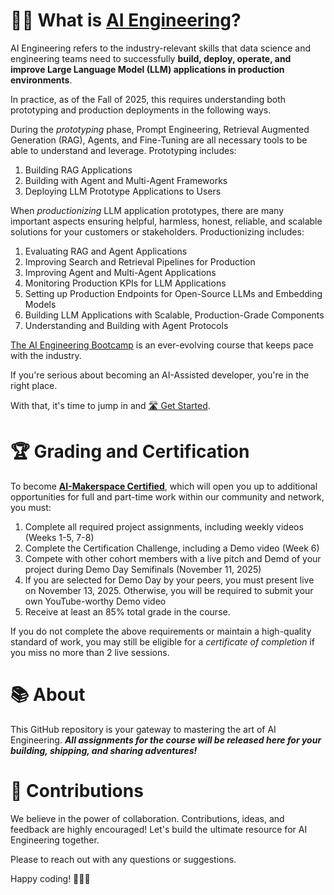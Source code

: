 
# 🧑‍💻 What is [AI Engineering](https://maven.com/aimakerspace/ai-eng-bootcamp)?

AI Engineering refers to the industry-relevant skills that data science and engineering teams need to successfully **build, deploy, operate, and improve Large Language Model (LLM) applications in production environments**.  

In practice, as of the Fall of 2025, this requires understanding both prototyping and production deployments in the following ways.

During the *prototyping* phase, Prompt Engineering, Retrieval Augmented Generation (RAG), Agents, and Fine-Tuning are all necessary tools to be able to understand and leverage. Prototyping includes:
1. Building RAG Applications
2. Building with Agent and Multi-Agent Frameworks
3. Deploying LLM Prototype Applications to Users

When *productionizing* LLM application prototypes, there are many important aspects ensuring helpful, harmless, honest, reliable, and scalable solutions for your customers or stakeholders. Productionizing includes:
1. Evaluating RAG and Agent Applications
2. Improving Search and Retrieval Pipelines for Production
3. Improving Agent and Multi-Agent Applications
4. Monitoring Production KPIs for LLM Applications
5. Setting up Production Endpoints for Open-Source LLMs and Embedding Models
6. Building LLM Applications with Scalable, Production-Grade Components
7. Understanding and Building with Agent Protocols

[The AI Engineering Bootcamp](https://aimakerspace.io/the-ai-engineering-bootcamp/) is an ever-evolving course that keeps pace with the industry.

If you're serious about becoming an AI-Assisted developer, you're in the right place.

With that, it's time to jump in and [🛣️ Get Started](https://www.notion.so/The-AI-Engineering-Bootcamp-Cohort-8-Home-Page-263cd547af3d80fc9986f25582348429?source=copy_link#263cd547af3d8115bfacfaba1915befa).


# 🏆 **Grading and Certification**

To become **[AI-Makerspace Certified](https://aimakerspace.io/certification/)**, which will open you up to additional opportunities for full and part-time work within our community and network, you must:

1. Complete all required project assignments, including weekly videos (Weeks 1-5, 7-8)
2. Complete the Certification Challenge, including a Demo video (Week 6)
3. Compete with other cohort members with a live pitch and Demd of your project during Demo Day Semifinals (November 11, 2025)
4. If you are selected for Demo Day by your peers, you must present live on November 13, 2025. Otherwise, you will be required to submit your own YouTube-worthy Demo video
5. Receive at least an 85% total grade in the course.

If you do not complete the above requirements or maintain a high-quality standard of work, you may still be eligible for a *certificate of completion* if you miss no more than 2 live sessions.

# 📚 About

This GitHub repository is your gateway to mastering the art of AI Engineering.  ***All assignments for the course will be released here for your building, shipping, and sharing adventures!***

# 🙏 Contributions

We believe in the power of collaboration. Contributions, ideas, and feedback are highly encouraged! Let's build the ultimate resource for AI Engineering together.

Please to reach out with any questions or suggestions. 

Happy coding! 🚀🚀🚀


